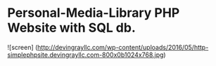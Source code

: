 # Personal-Media-Library PHP Website with SQL db.
![screen] (http://devingrayllc.com/wp-content/uploads/2016/05/http-simplephpsite.devingrayllc.com-800x0b1024x768.jpg)
